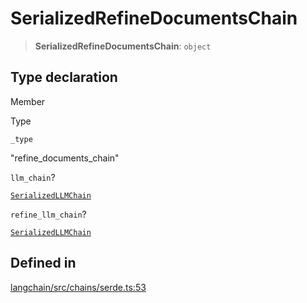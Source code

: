SerializedRefineDocumentsChain
==============================

> **SerializedRefineDocumentsChain**: `object`

Type declaration[](#type-declaration "Direct link to Type declaration")
------------------------------------------------------------------------

Member

Type

`_type`

"refine\_documents\_chain"

`llm_chain`?

[`SerializedLLMChain`](/docs/api/chains/types/SerializedLLMChain)

`refine_llm_chain`?

[`SerializedLLMChain`](/docs/api/chains/types/SerializedLLMChain)

Defined in[](#defined-in "Direct link to Defined in")
------------------------------------------------------

[langchain/src/chains/serde.ts:53](https://github.com/hwchase17/langchainjs/blob/1c1274d/langchain/src/chains/serde.ts#L53)